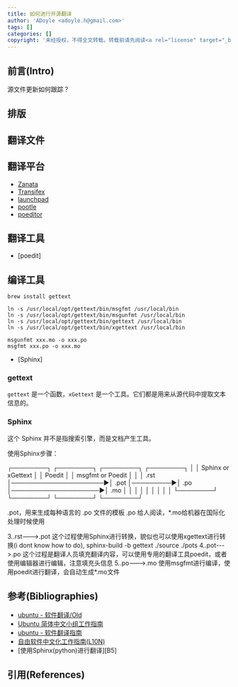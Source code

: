 ```yaml
---
title: 如何进行开源翻译
author: 'ADoyle <adoyle.h@gmail.com>'
tags: []
categories: []
copyright: '未经授权，不得全文转载。转载前请先阅读<a rel="license" target="_blank" href="//adoyle.me/blog/copyright.html">本站版权声明</a>'
---
```


## 前言(Intro)

源文件更新如何跟踪？

<!-- more -->

## 排版

## 翻译文件

## 翻译平台
- [Zanata](http://zanata.org/)
- [Transifex](https://www.transifex.com/)
- [launchpad](https://launchpad.net/)
- [pootle](http://pootle.translatehouse.org/)
- [poeditor](https://poeditor.com/)

## 翻译工具
- [poedit]

## 编译工具

`brew install gettext`

```
ln -s /usr/local/opt/gettext/bin/msgfmt /usr/local/bin
ln -s /usr/local/opt/gettext/bin/msgunfmt /usr/local/bin
ln -s /usr/local/opt/gettext/bin/gettext /usr/local/bin
ln -s /usr/local/opt/gettext/bin/xgettext /usr/local/bin
```

```
msgunfmt xxx.mo -o xxx.po
msgfmt xxx.po -o xxx.mo
```

- [Sphinx]

### gettext
`gettext` 是一个函数，`xGettext` 是一个工具。它们都是用来从源代码中提取文本信息的。


### Sphinx
这个 Sphinx 并不是指搜索引擎，而是文档产生工具。

使用Sphinx步骤：

┌────────┐                      ┌────────┐          ┌────────┐                     ┌────────┐
│        │  Sphinx or xGettext  │        │  Poedit  │        │   msgfmt or Poedit  │        │
│  .rst  │─────────────────────▶│  .pot  │─────────▶│  .po   │────────────────────▶│  .mo   │
│        │                      │        │          │        │                     │        │
└────────┘                      └────────┘          └────────┘                     └────────┘

.pot，用来生成每种语言的 .po 文件的模板
.po 给人阅读，*.mo给机器在国际化处理时候使用

3..rst--->.pot
这个过程使用Sphinx进行转换，貌似也可以使用xgettext进行转换(i dont know how to do),
sphinx-build -b gettext ./source ./pots
4..pot--->.po
这个过程是翻译人员填充翻译内容，可以使用专用的翻译工具poedit，或者使用编辑器进行编辑，注意填充头信息
5..po--->.mo
使用msgfmt进行编译，使用poedit进行翻译，会自动生成*.mo文件

## 参考(Bibliographies)
- [ubuntu - 软件翻译/Old][B1]
- [Ubuntu 简体中文小组工作指南][B2]
- [ubuntu - 软件翻译指南][B3]
- [自由软件中文化工作指南(L10N)][B4]
- [使用Sphinx(python)进行翻译][B5]

## 引用(References)
[^1]: [][R1]


<!-- 以下是相关链接 -->

[R1]: <url> "备注"

[B1]: http://wiki.ubuntu.org.cn/%E8%BD%AF%E4%BB%B6%E7%BF%BB%E8%AF%91/Old "备注"
[B2]: http://wiki.ubuntu.org.cn/TranslatorsGuideline
[B3]: http://wiki.ubuntu.org.cn/%E8%BD%AF%E4%BB%B6%E7%BF%BB%E8%AF%91%E6%8C%87%E5%8D%97
[B4]: http://people.ubuntu.com/~happyaron/l10n/l10n-guide-zh-cn.pdf
[B4]: http://rdongxie.github.io/use-sphinx-to-translate/
